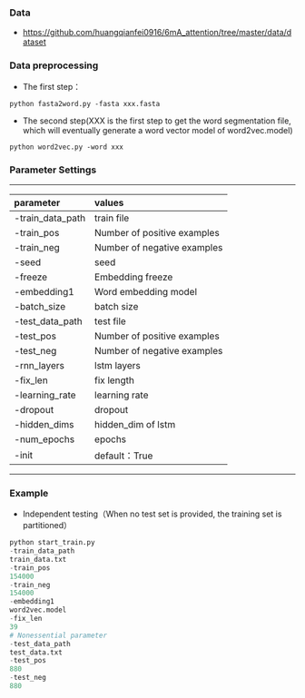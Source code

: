 ### Data
* https://github.com/huangqianfei0916/6mA_attention/tree/master/data/dataset
### Data preprocessing
* The first step：
```
python fasta2word.py -fasta xxx.fasta
```
* The second step(XXX is the first step to get the word segmentation file, which will eventually generate a word vector model of word2vec.model)
```
python word2vec.py -word xxx
```


### Parameter Settings
*********
|parameter|values|
|:-|:-|  
|-train_data_path|train file|    
-train_pos|    	Number of positive examples  
-train_neg|     Number of negative examples  
-seed     |    seed
-freeze     |     Embedding freeze
-embedding1      |  Word embedding model
-batch_size|    batch size
-test_data_path  | 	  test file
-test_pos   | 	Number of positive examples   
-test_neg  |		Number of negative examples
-rnn_layers|lstm layers
-fix_len   |  fix length
-learning_rate   | learning rate
-dropout| dropout
-hidden_dims|hidden_dim of lstm
-num_epochs|epochs
-init|default：True
************
### Example
* Independent testing（When no test set is provided, the training set is partitioned）
```py
python start_train.py
-train_data_path
train_data.txt
-train_pos
154000
-train_neg
154000
-embedding1
word2vec.model
-fix_len
39
# Nonessential parameter
-test_data_path
test_data.txt
-test_pos
880
-test_neg
880
```
